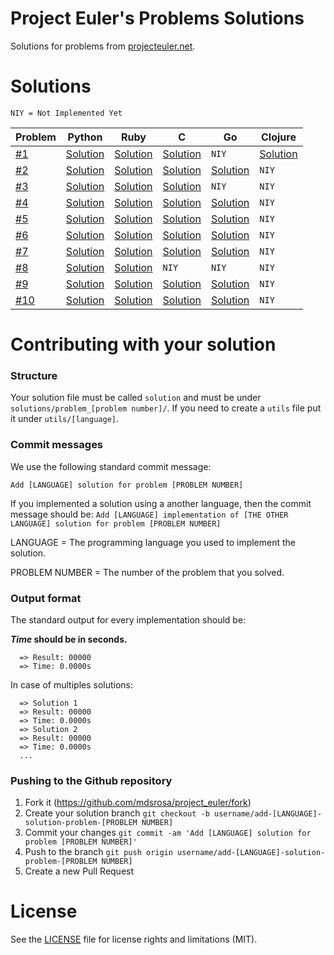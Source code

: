 # Project Euler's Problems Solutions

Solutions for problems from [projecteuler.net](https://projecteuler.net).

# Solutions

`NIY = Not Implemented Yet`

Problem  | Python   | Ruby |C  |Go |Clojure
---------|----------|------|---|---|-------
[#1](https://github.com/mdsrosa/project_euler/blob/master/solutions/problem_1/README.md)  |[Solution](https://github.com/mdsrosa/project_euler/blob/master/solutions/problem_1/solution.py)| [Solution](https://github.com/mdsrosa/project_euler/blob/master/solutions/problem_1/solution.rb) |[Solution](https://github.com/mdsrosa/project_euler/blob/master/solutions/problem_1/solution.c)|`NIY`|[Solution](https://github.com/mdsrosa/project_euler/blob/master/solutions/problem_1/solution.clj)
[#2](https://github.com/mdsrosa/project_euler/blob/master/solutions/problem_2/README.md)  |[Solution](https://github.com/mdsrosa/project_euler/blob/master/solutions/problem_2/solution.py)| [Solution](https://github.com/mdsrosa/project_euler/blob/master/solutions/problem_2/solution.rb) |[Solution](https://github.com/mdsrosa/project_euler/blob/master/solutions/problem_2/solution.c)|[Solution](https://github.com/mdsrosa/project_euler/blob/master/solutions/problem_2/solution.go)|`NIY`
[#3](https://github.com/mdsrosa/project_euler/blob/master/solutions/problem_3/README.md)  |[Solution](https://github.com/mdsrosa/project_euler/blob/master/solutions/problem_3/solution.py)| [Solution](https://github.com/mdsrosa/project_euler/blob/master/solutions/problem_3/solution.rb) |[Solution](https://github.com/mdsrosa/project_euler/blob/master/solutions/problem_3/solution.c)|`NIY`|`NIY`
[#4](https://github.com/mdsrosa/project_euler/blob/master/solutions/problem_4/README.md)  |[Solution](https://github.com/mdsrosa/project_euler/blob/master/solutions/problem_4/solution.py)| [Solution](https://github.com/mdsrosa/project_euler/blob/master/solutions/problem_4/solution.rb) |[Solution](https://github.com/mdsrosa/project_euler/blob/master/solutions/problem_4/solution.c) |[Solution](https://github.com/mdsrosa/project_euler/blob/master/solutions/problem_4/solution.go)|`NIY`
[#5](https://github.com/mdsrosa/project_euler/blob/master/solutions/problem_5/README.md)  |[Solution](https://github.com/mdsrosa/project_euler/blob/master/solutions/problem_5/solution.py)| [Solution](https://github.com/mdsrosa/project_euler/blob/master/solutions/problem_5/solution.rb) |[Solution](https://github.com/mdsrosa/project_euler/blob/master/solutions/problem_5/solution.c) |[Solution](https://github.com/mdsrosa/project_euler/blob/master/solutions/problem_5/solution.go)|`NIY`
[#6](https://github.com/mdsrosa/project_euler/blob/master/solutions/problem_6/README.md)  |[Solution](https://github.com/mdsrosa/project_euler/blob/master/solutions/problem_6/solution.py)| [Solution](https://github.com/mdsrosa/project_euler/blob/master/solutions/problem_6/solution.rb) |[Solution](https://github.com/mdsrosa/project_euler/blob/master/solutions/problem_6/solution.c) |[Solution](https://github.com/mdsrosa/project_euler/blob/master/solutions/problem_6/solution.go)|`NIY`
[#7](https://github.com/mdsrosa/project_euler/blob/master/solutions/problem_7/README.md) |[Solution](https://github.com/mdsrosa/project_euler/blob/master/solutions/problem_7/solution.py)|[Solution](https://github.com/mdsrosa/project_euler/blob/master/solutions/problem_7/solution.rb) |[Solution](https://github.com/mdsrosa/project_euler/blob/master/solutions/problem_7/solution.c) |[Solution](https://github.com/mdsrosa/project_euler/blob/master/solutions/problem_7/solution.go)|`NIY`
[#8](https://github.com/mdsrosa/project_euler/blob/master/solutions/problem_8/README.md) |[Solution](https://github.com/mdsrosa/project_euler/blob/master/solutions/problem_8/solution.py)|[Solution](https://github.com/mdsrosa/project_euler/blob/master/solutions/problem_8/solution.rb) |`NIY`|`NIY`|`NIY`
[#9](https://github.com/mdsrosa/project_euler/blob/master/solutions/problem_9/README.md) | [Solution](https://github.com/mdsrosa/project_euler/blob/master/solutions/problem_9/solution.py) | [Solution](https://github.com/mdsrosa/project_euler/blob/master/solutions/problem_9/solution.rb) | [Solution](https://github.com/mdsrosa/project_euler/blob/master/solutions/problem_9/solution.c)| [Solution](https://github.com/mdsrosa/project_euler/blob/master/solutions/problem_9/solution.go) |`NIY`
[#10](https://github.com/mdsrosa/project_euler/blob/master/solutions/problem_10/README.md) | [Solution](https://github.com/mdsrosa/project_euler/blob/master/solutions/problem_10/solution.py) | [Solution](https://github.com/mdsrosa/project_euler/blob/master/solutions/problem_10/solution.rb) | [Solution](https://github.com/mdsrosa/project_euler/blob/master/solutions/problem_10/solution.c) | [Solution](https://github.com/mdsrosa/project_euler/blob/master/solutions/problem_10/solution.go) | `NIY`


# Contributing with your solution

### Structure

Your solution file must be called `solution` and must be under `solutions/problem_[problem number]/`.
If you need to create a `utils` file put it under `utils/[language]`.

### Commit messages

We use the following standard commit message:

`Add [LANGUAGE] solution for problem [PROBLEM NUMBER]`

If you implemented a solution using a another language, then the commit message should be:
`Add [LANGUAGE] implementation of [THE OTHER LANGUAGE] solution for problem [PROBLEM NUMBER]`

LANGUAGE = The programming language you used to implement the solution.

PROBLEM NUMBER = The number of the problem that you solved.

### Output format
The standard output for every implementation should be:


__*Time* should be in seconds.__

```
  => Result: 00000
  => Time: 0.0000s
```

In case of multiples solutions:
```
  => Solution 1
  => Result: 00000
  => Time: 0.0000s
  => Solution 2
  => Result: 00000
  => Time: 0.0000s
  ...
```

### Pushing to the Github repository
1. Fork it (https://github.com/mdsrosa/project_euler/fork)
2. Create your solution branch
  `git checkout -b username/add-[LANGUAGE]-solution-problem-[PROBLEM NUMBER]`
3. Commit your changes
  `git commit -am 'Add [LANGUAGE] solution for problem [PROBLEM NUMBER]'`
4. Push to the branch
  `git push origin username/add-[LANGUAGE]-solution-problem-[PROBLEM NUMBER]`
5. Create a new Pull Request

# License
See the [LICENSE](LICENSE) file for license rights and limitations (MIT).
